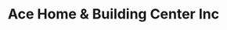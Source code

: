 ---
title: "Ace Home & Building Center Inc"
url: /yancyville/ace-home-and-building-center-inc/
shop: doityourself
---